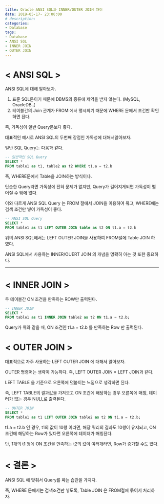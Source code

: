 ```yaml
---
title: Oracle ANSI SQL과 INNER/OUTER JOIN 차이
date: 2019-05-17- 23:00:00
# description: 
categories:
- Database
tags: 
- Database
- ANSI SQL
- INNER JOIN
- OUTER JOIN
---
```

# < ANSI SQL >
ANSI SQL에 대해 알아보자.
1. 표준 SQL문이기 때문에 DBMS의 종류에 제약을 받지 않는다. (MySQL, OracleDB..)
2. 테이블간의 Join 관계가 FROM 에서 명시되기 때문에 WHERE 문에서 조건만 확인하면 된다.

즉, 가독성이 일반 Query문보다 좋다.

대표적인 예시로 ANSI SQL의 두번째 장점인 가독성에 대해서알아보자.

일반 SQL Query는 다음과 같다.

~~~SQL
-- 일반적인 SQL Query
SELECT * 
FROM table1 as t1, table2 as t2 WHERE t1.a = t2.b
~~~

즉, WHERE문에서 Table을 JOIN하는 방식이다.

단순한 Query라면 가독성에 전혀 문제가 없지만, Query가 길어지게되면 가독성이 떨어질 수 밖에 없다.

이와 다르게 ANSI SQL Query 는 FROM 절에서 JOIN을 이용하여 묶고, WHERE에는 검색 조건만 넣어 가독성이 좋다.

~~~SQL
-- ANSI SQL Query 
SELECT * 
FROM table1 as t1 LEFT OUTER JOIN table as t2 ON t1.a = t2.b
~~~

위의 ANSI SQL에서는 LEFT OUTER JOIN을 사용하여 FROM절에 Table JOIN 하였다.

ANSI SQL에서 사용하는 INNER/OUERT JOIN 의 개념을 명확히 아는 것 또한 중요하다.

***

# < INNER JOIN >
두 테이블간 ON 조건을 만족하는 ROW만 출력된다.

~~~SQL
-- INNER JOIN 
SELECT * 
FROM table1 as t1 INNER JOIN table2 as t2 ON t1.a = t2.b;
~~~

Query가 위와 같을 때, ON 조건인 t1.a = t2.b 를 만족하는 Row 만 출력된다.

# < OUTER JOIN >
대표적으로 자주 사용하는 LEFT OUTER JOIN 에 대해서 알아보자.

OUTER 명령어는 생략이 가능하다. 즉, LEFT OUTER JOIN = LEFT JOIN과 같다.

LEFT TABLE 을 기준으로 오른쪽에 덧붙이는 느낌으로 생각하면 된다.

즉, LEFT TABLE의 결과값을 가져오고 ON 조건에 해당하는 경우 오른쪽에 매칭, 데이터가 없는 경우 NULL로 출력된다.

~~~SQL
-- OUTER JOIN 
SELECT * 
FROM table1 as t1 LEFT OUTER JOIN table2 as t2 ON t1.a = t2.b;
~~~

t1.a = t2.b 인 경우, t1의 값이 10행 이라면, 해당 쿼리의 결과도 10행이 유지되고, ON 조건에 해당하는 Row가 있다면 오른쪽에 데이터가 매칭된다.

단, 1개의 t1 행에 ON 조건을 만족하는 t2의 값이 여러개라면, Row가 증가할 수도 있다.

# < 결론 >
ANSI SQL 에 맞춰서 Query를 짜는 습관을 가지자.

즉, WHERE 문에서는 검색조건만 넣도록, Table JOIN 은 FROM절에 묶어서 처리하자.